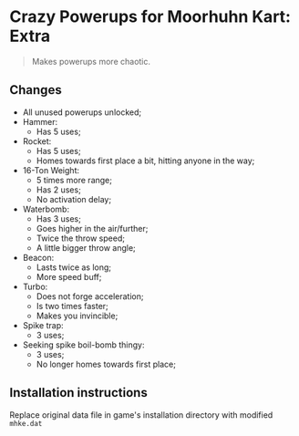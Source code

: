 # Crazy Powerups for Moorhuhn Kart: Extra

> Makes powerups more chaotic.

## Changes

- All unused powerups unlocked;
- Hammer:
  - Has 5 uses;
- Rocket:
  - Has 5 uses;
  - Homes towards first place a bit, hitting anyone in the way;
- 16-Ton Weight:
  - 5 times more range;
  - Has 2 uses;
  - No activation delay;
- Waterbomb:
  - Has 3 uses;
  - Goes higher in the air/further;
  - Twice the throw speed;
  - A little bigger throw angle;
- Beacon:
  - Lasts twice as long;
  - More speed buff;
- Turbo:
  - Does not forge acceleration;
  - Is two times faster;
  - Makes you invincible;
- Spike trap:
  - 3 uses;
- Seeking spike boil-bomb thingy:
  - 3 uses;
  - No longer homes towards first place;


## Installation instructions

Replace original data file in game's installation directory with modified `mhke.dat`
